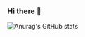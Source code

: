 ### Hi there 👋
![Anurag's GitHub stats](https://github-readme-stats.vercel.app/api?username=rhkrhyunmin&show_icons=true&theme=radical)

<!--
**rhkrhyunmin/rhkrhyunmin** is a ✨ _special_ ✨ repository because its `README.md` (this file) appears on your GitHub profile.

Here are some ideas to get you started:


- 🔭 I’m currently working on ...
- 🌱 I’m currently learning ...
- 👯 I’m looking to collaborate on ...
- 🤔 I’m looking for help with ...
- 💬 Ask me about ...
- 📫 How to reach me: ...
- 😄 Pronouns: ...
- ⚡ Fun fact: ...
-->
